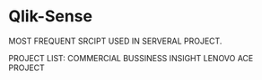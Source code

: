 # Qlik-Sense
MOST FREQUENT SRCIPT USED IN SERVERAL PROJECT.

PROJECT LIST:
COMMERCIAL BUSSINESS INSIGHT
LENOVO ACE PROJECT


